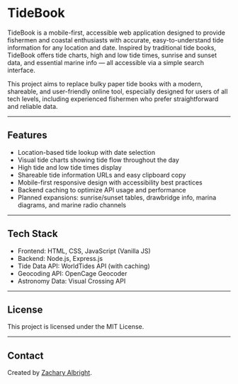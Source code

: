 # TideBook

TideBook is a mobile-first, accessible web application designed to provide fishermen and coastal enthusiasts with accurate, easy-to-understand tide information for any location and date. Inspired by traditional tide books, TideBook offers tide charts, high and low tide times, sunrise and sunset data, and essential marine info — all accessible via a simple search interface.

This project aims to replace bulky paper tide books with a modern, shareable, and user-friendly online tool, especially designed for users of all tech levels, including experienced fishermen who prefer straightforward and reliable data.

---

## Features

- Location-based tide lookup with date selection
- Visual tide charts showing tide flow throughout the day
- High tide and low tide times display
- Shareable tide information URLs and easy clipboard copy
- Mobile-first responsive design with accessibility best practices
- Backend caching to optimize API usage and performance
- Planned expansions: sunrise/sunset tables, drawbridge info, marina diagrams, and marine radio channels

---

## Tech Stack

- Frontend: HTML, CSS, JavaScript (Vanilla JS)
- Backend: Node.js, Express.js
- Tide Data API: WorldTides API (with caching)
- Geocoding API: OpenCage Geocoder
- Astronomy Data: Visual Crossing API

---

## License

This project is licensed under the MIT License.

---

## Contact

Created by [Zachary Albright](https://github.com/zalbright90).
